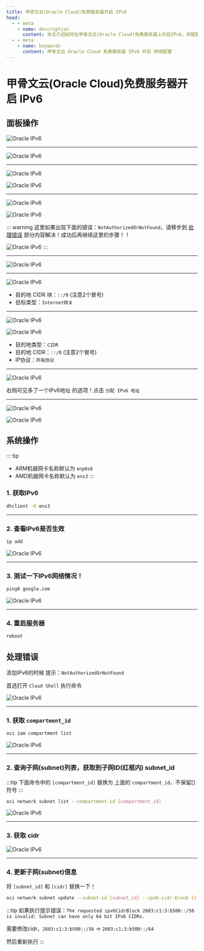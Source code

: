 ```yaml
---
title: 甲骨文云(Oracle Cloud)免费服务器开启 IPv6
head:
  - - meta
    - name: description
      content: 本文介绍如何在甲骨文云(Oracle Cloud)免费服务器上开启IPv6，并配置相应网络设置。
  - - meta
    - name: keywords
      content: 甲骨文云 Oracle Cloud 免费服务器 IPv6 开启 网络配置
---
```


# 甲骨文云(Oracle Cloud)免费服务器开启 IPv6

## 面板操作

![Oracle IPv6](https://i.theojs.cn/docs/202406231818861.webp '前往 `网络`-> `虚拟云网络` -> 选择`查看网络详情`')

---

![Oracle IPv6](https://i.theojs.cn/docs/202406231819553.webp '在控制台面板上主要4个步骤')

---

![Oracle IPv6](https://i.theojs.cn/docs/202406231820587.webp '打开 `CIDR块` -> 点击 `添加 IPv6 CIDR块`')

![Oracle IPv6](https://i.theojs.cn/docs/202406231821399.webp '添加成功后如图')

---

![Oracle IPv6](https://i.theojs.cn/docs/202406231822211.webp '打开`子网`，`编辑`子网信息')

![Oracle IPv6](https://i.theojs.cn/docs/202406231823342.webp '勾选 `启用IPV6 CIDR块` 输入框随便输入一个值，例如：`ee` **点击保存**')

::: warning
这里如果出现下面的错误：`NotAuthorizedOrNotFound`，请移步到 [处理错误](#处理错误) 部分内容解决！成功后再继续这里的步骤！！

![Oracle IPv6](https://i.theojs.cn/docs/202406231824668.webp 'NotAuthorizedOrNotFound')
:::

---

![Oracle IPv6](https://i.theojs.cn/docs/202406231827273.webp 'IPv6 CIDR块添加成功')

---

![Oracle IPv6](https://i.theojs.cn/docs/202406231831909.webp '`路由表` -> `路由表详情` -> 添加`路由规则`')

- 目的地 CIDR 块：`::/0` (注意2个冒号)
- 目标类型：`Internet网关`

---

![Oracle IPv6](https://i.theojs.cn/docs/202406231831385.webp '`安全列表` -> `查看详情` -> 添加`出站规则` 和 `入站规则`')

![Oracle IPv6](https://i.theojs.cn/docs/202406231831626.webp '`安全列表` -> `查看详情` -> 添加`出站规则` 和 `入站规则`')

- 目的地类型：`CIDR`
- 目的地 CIDR：`::/0` (注意2个冒号)
- IP协议：`所有协议`

---

![Oracle IPv6](https://i.theojs.cn/docs/202406231832850.webp '查看`服务器实例详情` -> `附加的 VNIC` -> 点击`VNIC详情`')

右侧可见多了一个IPv6地址 的选项！点击 `分配 IPv6 地址`

---

![Oracle IPv6](https://i.theojs.cn/docs/202406231833826.webp '可以指定一个你想要的IPv6格式，不指定会随机分配一个。')

![Oracle IPv6](https://i.theojs.cn/docs/202406231833883.webp)

## 系统操作

::: tip

- ARM机器网卡名称默认为 `enp0s6`
- AMD机器网卡名称默认为 `ens3`
  :::

### 1. 获取IPv6

```sh
dhclient -6 ens3
```

---

### 2. 查看IPv6是否生效

```sh
ip add
```

![Oracle IPv6](https://i.theojs.cn/docs/202406231836653.webp '查看IPv6是否生效')

---

### 3. 测试一下IPv6网络情况！

```sh
ping6 google.com
```

![Oracle IPv6](https://i.theojs.cn/docs/202406231837145.webp '测试一下IPv6网络情况！')

---

### 4. 重启服务器

```sh
reboot
```

## 处理错误

添加IPv6的时候 提示：`NotAuthorizedOrNotFound`

首选打开 `Cloud Shell` 执行命令

![Oracle IPv6](https://i.theojs.cn/docs/202406231844976.webp '处理错误')

---

### 1. 获取 `compartment_id`

```sh
oci iam compartment list
```

![Oracle IPv6](https://i.theojs.cn/docs/202406231844994.webp '获取 `compartment_id`')

---

### 2. 查询子网(subnet)列表，获取到子网ID(红框内) subnet_id

:::tip
下面命令中的 `[compartment_id]` 替换为 上面的 `compartment_id`，不保留[]符号
:::

```sh
oci network subnet list --compartment-id [compartment_id]
```

![Oracle IPv6](https://i.theojs.cn/docs/202406231846849.webp '如果你的子网是多个的话，这里会获取多个id，自己创建时间辨别一下到底你操作的是哪个？不知道咋辨别，那就2个ID都试一试！')

---

### 3. 获取 cidr

![Oracle IPv6](https://i.theojs.cn/docs/202406231846612.webp '获取CIDR块地址')

---

### 4. 更新子网(subnet)信息

将 `[subnet_id]` 和 `[cidr]` 替换一下！

```sh
oci network subnet update --subnet-id [subnet_id] --ipv6-cidr-block [cidr]
```

:::tip
如果执行提示错误：`The requested ipv6CidrBlock 2603:c1:3:b500::/56 is invalid: Subnet can have only 64 bit IPv6 CIDRs.`

需要修改cidr，`2603:c1:3:b500::/56` -> `2603:c1:3:b500::/64`

然后重新执行
:::
